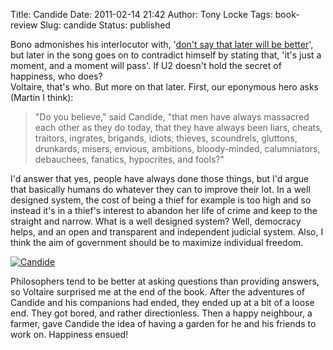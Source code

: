 Title: Candide
Date: 2011-02-14 21:42
Author: Tony Locke
Tags: book-review
Slug: candide
Status: published

Bono admonishes his interlocutor with, '[don't say that later will be better](http://en.wikipedia.org/wiki/Stuck_in_a_Moment_You_Can%27t_Get_Out_Of)', but later in the song goes on to contradict himself by stating that, 'it's just a moment, and a moment will pass'. If U2 doesn't hold the secret of happiness, who does?  
Voltaire, that's who. But more on that later. First, our eponymous hero asks (Martin I think):  

> "Do you believe," said Candide, "that men have always massacred each other as they do today, that they have always been liars, cheats, traitors, ingrates, brigands, idiots, thieves, scoundrels, gluttons, drunkards, misers, envious, ambitions, bloody-minded, calumniators, debauchees, fanatics, hypocrites, and fools?"

I'd answer that yes, people have always done those things, but I'd argue that basically humans do whatever they can to improve their lot. In a well designed system, the cost of being a thief for example is too high and so instead it's in a thief's interest to abandon her life of crime and keep to the straight and narrow. What is a well designed system? Well, democracy helps, and an open and transparent and independent judicial system. Also, I think the aim of government should be to maximize individual freedom.  
  
[![Candide](http://upload.wikimedia.org/wikipedia/commons/thumb/4/4c/Candide1759.jpg/200px-Candide1759.jpg)](http://upload.wikimedia.org/wikipedia/commons/thumb/4/4c/Candide1759.jpg/200px-Candide1759.jpg)  
  
Philosophers tend to be better at asking questions than providing answers, so Voltaire surprised me at the end of the book. After the adventures of Candide and his companions had ended, they ended up at a bit of a loose end. They got bored, and rather directionless. Then a happy neighbour, a farmer, gave Candide the idea of having a garden for he and his friends to work on. Happiness ensued!
